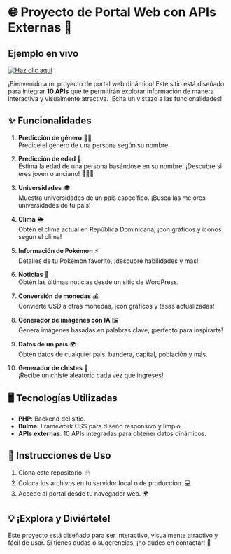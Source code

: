 # 🌐 Proyecto de Portal Web con APIs Externas 🚀

## Ejemplo en vivo
[![Haz clic aquí](https://img.shields.io/badge/Botón-Azul?style=for-the-badge)](http://sistemadeapisphp.rf.gd/index.php)

¡Bienvenido a mi proyecto de portal web dinámico! Este sitio está diseñado para integrar **10 APIs** que te permitirán explorar información de manera interactiva y visualmente atractiva. ¡Echa un vistazo a las funcionalidades!

## ✨ Funcionalidades

1. **Predicción de género** 👦👧  
   Predice el género de una persona según su nombre.

2. **Predicción de edad** 🎂  
   Estima la edad de una persona basándose en su nombre. ¡Descubre si eres joven o anciano! 🧑👶👴

3. **Universidades** 🎓  
   Muestra universidades de un país específico. ¡Busca las mejores universidades de tu país!

4. **Clima** 🌦️  
   Obtén el clima actual en República Dominicana, ¡con gráficos y iconos según el clima!

5. **Información de Pokémon** ⚡  
   Detalles de tu Pokémon favorito, ¡descubre habilidades y más!

6. **Noticias** 📰  
   Obtén las últimas noticias desde un sitio de WordPress.

7. **Conversión de monedas** 💰  
   Convierte USD a otras monedas, ¡con gráficos y tasas actualizadas!

8. **Generador de imágenes con IA** 🖼️  
   Genera imágenes basadas en palabras clave, ¡perfecto para inspirarte!

9. **Datos de un país** 🌍  
   Obtén datos de cualquier país: bandera, capital, población y más.

10. **Generador de chistes** 🤣  
    ¡Recibe un chiste aleatorio cada vez que ingreses!

## 🖥️ Tecnologías Utilizadas

- **PHP**: Backend del sitio.
- **Bulma**: Framework CSS para diseño responsivo y limpio.
- **APIs externas**: 10 APIs integradas para obtener datos dinámicos.

## 🚀 Instrucciones de Uso

1. Clona este repositorio. 🖱️
2. Coloca los archivos en tu servidor local o de producción. 💻
3. Accede al portal desde tu navegador web. 🌍

## 💡 ¡Explora y Diviértete!

Este proyecto está diseñado para ser interactivo, visualmente atractivo y fácil de usar. Si tienes dudas o sugerencias, ¡no dudes en contactar! 📩

